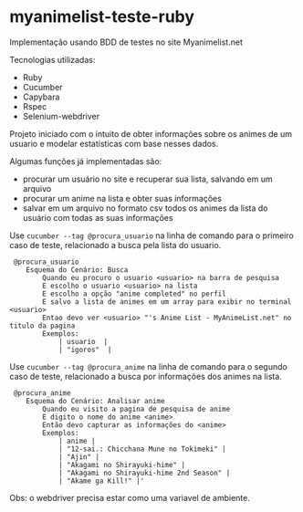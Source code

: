 # myanimelist-teste-ruby
Implementação usando BDD de testes no site Myanimelist.net

Tecnologias utilizadas:
- Ruby
- Cucumber
- Capybara
- Rspec
- Selenium-webdriver


Projeto iniciado com o intuito de obter informações sobre os animes de um usuario e modelar estatísticas com base nesses dados.

Algumas funções já implementadas são:
- procurar um usuário no site e recuperar sua lista, salvando em um arquivo
- procurar um anime na lista e obter suas informações
- salvar em um arquivo no formato csv todos os animes da lista do usuário com todas as suas informações
  
Use `cucumber --tag @procura_usuario` na linha de comando para o primeiro caso de teste, relacionado a busca pela lista do usuario.

```gherkin
 @procura_usuario
    Esquema do Cenário: Busca
        Quando eu procuro o usuario <usuario> na barra de pesquisa
        E escolho o usuario <usuario> na lista
        E escolho a opção "anime completed" no perfil
        E salvo a lista de animes em um array para exibir no terminal <usuario>
        Entao devo ver <usuario> "'s Anime List - MyAnimeList.net" no titulo da pagina
        Exemplos:
            | usuario  |
            | "igoros"  |
```            

Use `cucumber --tag @procura_anime` na linha de comando para o segundo caso de teste, relacionado a busca por informações dos animes na lista.

```gherkin
 @procura_anime
    Esquema do Cenário: Analisar anime
        Quando eu visito a pagina de pesquisa de anime
        E digito o nome do anime <anime>
        Então devo capturar as informações do <anime>
        Exemplos:
            | anime |
            | "12-sai.: Chicchana Mune no Tokimeki" |
            | "Ajin" |
            | "Akagami no Shirayuki-hime" |
            | "Akagami no Shirayuki-hime 2nd Season" |
            | "Akame ga Kill!" |'
```
 


Obs: o webdriver precisa estar como uma variavel de ambiente.




